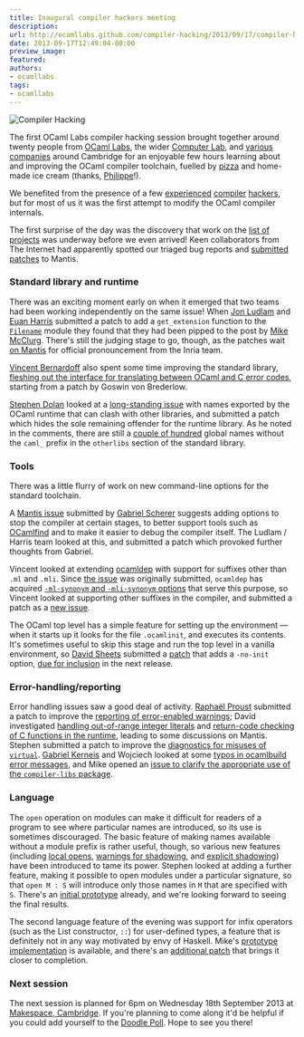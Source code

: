 ```yaml
---
title: Inaugural compiler hackers meeting
description:
url: http://ocamllabs.github.com/compiler-hacking/2013/09/17/compiler-hacking-july-2013
date: 2013-09-17T12:49:04-00:00
preview_image:
featured:
authors:
- ocamllabs
tags:
- ocamllabs
---
```


<p><img src="http://ocamllabs.io/compiler-hacking/imgs/2013-09-17.jpg" alt="Compiler Hacking"/></p>

<p>The first OCaml Labs compiler hacking session brought together around twenty people from <a href="http://www.cl.cam.ac.uk/projects/ocamllabs/">OCaml Labs</a>, the wider <a href="http://www.cl.cam.ac.uk">Computer Lab</a>, and <a href="http://www.citrix.com/">various</a> <a href="http://www.arm.com/">companies</a> around Cambridge for an enjoyable few hours learning about and improving the OCaml compiler toolchain, fuelled by <a href="http://www.cherryboxpizza.co.uk">pizza</a> and home-made ice cream (thanks, <a href="http://philippewang.info/CL/">Philippe</a>!).</p>

<p>We benefited from the presence of a few <a href="http://www.x9c.fr/">experienced</a> <a href="http://danmey.org/">compiler</a> <a href="http://lpw25.net/">hackers</a>, but for most of us it was the first attempt to modify the OCaml compiler internals.</p>

<p>The first surprise of the day was the discovery that work on the <a href="https://github.com/ocamllabs/compiler-hacking/wiki/Things-to-work-on">list of projects</a> was underway before we even arrived!  Keen collaborators from The Internet had apparently spotted our triaged bug reports and <a href="http://caml.inria.fr/mantis/view.php?id=4323">submitted</a> <a href="http://caml.inria.fr/mantis/view.php?id=4737">patches</a> to Mantis.</p>

<h3>Standard library and runtime</h3>

<p>There was an exciting moment early on when it emerged that two teams had been working independently on the same issue!  When <a href="https://github.com/jonludlam">Jon Ludlam</a> and <a href="http://www.cl.cam.ac.uk/projects/ocamllabs/people/euan.html">Euan Harris</a> submitted a patch to add a <code>get_extension</code> function to the <a href="http://caml.inria.fr/pub/docs/manual-ocaml/libref/Filename.html"><code>Filename</code></a> module they found that they had been pipped to the post by <a href="https://github.com/mcclurmc/">Mike McClurg</a>.  There's still the judging stage to go, though, as the patches wait <a href="http://caml.inria.fr/mantis/view.php?id=5807">on Mantis</a> for official pronouncement from the Inria team. </p>

<p><a href="http://github.com/vbmithr">Vincent Bernardoff</a> also spent some time improving the standard library, <a href="http://caml.inria.fr/mantis/view.php?id=4919">fleshing out the interface for translating between OCaml and C error codes</a>, starting from a patch by Goswin von Brederlow.</p>

<p><a href="https://github.com/stedolan">Stephen Dolan</a> looked at a <a href="http://caml.inria.fr/mantis/view.php?id=1956">long-standing issue</a> with names exported by the OCaml runtime that can clash with other libraries, and submitted a patch which hides the sole remaining offender for the runtime library.  As he noted in the comments, there are still a <a href="https://gist.github.com/stedolan/6115403">couple of hundred</a> global names without the <code>caml_</code> prefix in the <code>otherlibs</code> section of the standard library.</p>

<h3>Tools</h3>

<p>There was a little flurry of work on new command-line options for the standard toolchain.</p>

<p>A <a href="http://caml.inria.fr/mantis/view.php?id=6102">Mantis issue</a> submitted by <a href="http://gallium.inria.fr/~scherer/">Gabriel Scherer</a> suggests adding options to stop the compiler at certain stages, to better support tools such as <a href="http://projects.camlcity.org/projects/findlib.html">OCamlfind</a> and to make it easier to debug the compiler itself.  The Ludlam / Harris team looked at this, and submitted a patch which provoked further thoughts from Gabriel.</p>

<p>Vincent looked at extending <a href="http://caml.inria.fr/pub/docs/manual-ocaml/depend.html">ocamldep</a> with support for suffixes other than <code>.ml</code> and <code>.mli</code>.  Since <a href="http://caml.inria.fr/mantis/view.php?id=3725">the issue</a> was originally submitted, <code>ocamldep</code> has acquired <a href="http://caml.inria.fr/pub/docs/manual-ocaml/depend.html#sec288"><code>-ml-synonym</code> and <code>-mli-synonym</code> options</a> that serve this purpose, so Vincent looked at supporting other suffixes in the compiler, and submitted a patch as a <a href="http://caml.inria.fr/mantis/view.php?id=6110">new issue</a>.</p>

<p>The OCaml top level has a simple feature for setting up the environment &mdash;  when it starts up it looks for the file <code>.ocamlinit</code>, and executes its contents.  It's sometimes useful to skip this stage and run the top level in a vanilla environment, so <a href="https://github.com/dsheets">David Sheets</a> submitted a <a href="http://caml.inria.fr/mantis/view.php?id=6071">patch</a> that adds a <code>-no-init</code> option, <a href="https://github.com/ocaml/ocaml/blob/fadcc73c50b89ca80ecc11131c9a23dbd2c1e67a/Changes#L35">due for inclusion</a> in the next release.</p>

<h3>Error-handling/reporting</h3>

<p>Error handling issues saw a good deal of activity.  <a href="http://www.cl.cam.ac.uk/~rp452/">Rapha&euml;l Proust</a> submitted a patch to improve the <a href="http://caml.inria.fr/mantis/view.php?id=6112">reporting of error-enabled warnings</a>; David investigated <a href="http://caml.inria.fr/mantis/view.php?id=3582">handling out-of-range integer literals</a> and <a href="http://caml.inria.fr/mantis/view.php?id=5350">return-code checking of C functions in the runtime</a>, leading to some discussions on Mantis.  Stephen submitted a patch to improve the <a href="http://caml.inria.fr/mantis/view.php?id=6182">diagnostics for misuses of <code>virtual</code></a>.  <a href="http://www.cl.cam.ac.uk/~gk338/">Gabriel Kerneis</a> and Wojciech looked at some <a href="http://caml.inria.fr/mantis/view.php?id=6109">typos in ocamlbuild error messages</a>, and Mike opened an <a href="http://caml.inria.fr/mantis/view.php?id=6108">issue to clarify the appropriate use of the <code>compiler-libs</code> package</a>.</p>

<h3>Language</h3>

<p>The <code>open</code> operation on modules can make it difficult for readers of a program to see where particular names are introduced, so its use is sometimes discouraged.  The basic feature of making names available without a module prefix is rather useful, though, so various new features (including <a href="http://caml.inria.fr/pub/docs/manual-ocaml-4.00/manual021.html#toc77">local opens</a>, <a href="https://github.com/ocaml/ocaml/commit/f51bc04b55fbe22533f1075193dd3b2e52721f15">warnings for shadowing</a>, and <a href="https://github.com/ocaml/ocaml/commit/a3b1c67fffd7de640ee9a0791f1fd0fad965b867">explicit shadowing</a>) have been introduced to tame its power. Stephen looked at adding a further feature, making it possible to open modules under a particular signature, so that <code>open M : S</code> will introduce only those names in <code>M</code> that are specified with <code>S</code>.  There's an <a href="https://github.com/lpw25/ocaml/tree/signatured-open">initial prototype</a> already, and we're looking forward to seeing the final results.</p>

<p>The second language feature of the evening was support for infix operators (such as the List constructor, <code>::</code>) for user-defined types, a feature that is definitely not in any way motivated by envy of Haskell.  Mike's <a href="https://github.com/mcclurmc/ocaml/tree/infix-constructors">prototype implementation</a> is available, and there's an <a href="https://github.com/mcclurmc/ocaml/pull/1">additional patch</a> that brings it closer to completion.</p>

<h3>Next session</h3>

<p>The next session is planned for 6pm on Wednesday 18th September 2013 at
<a href="http://makespace.org/">Makespace, Cambridge</a>.  If you're planning to come along it'd be
helpful if you could add yourself to the <a href="http://doodle.com/k6y2tiihkrb5vuw4">Doodle Poll</a>.  Hope to see
you there!</p>

